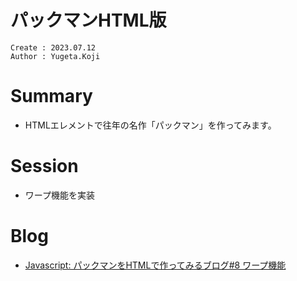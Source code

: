 パックマンHTML版
===
```
Create : 2023.07.12
Author : Yugeta.Koji
```

# Summary
- HTMLエレメントで往年の名作「パックマン」を作ってみます。


# Session
- ワープ機能を実装

# Blog
- [Javascript: パックマンをHTMLで作ってみるブログ#8 ワープ機能](https://blog.myntinc.com/2023/06/javascript-html8.html)
